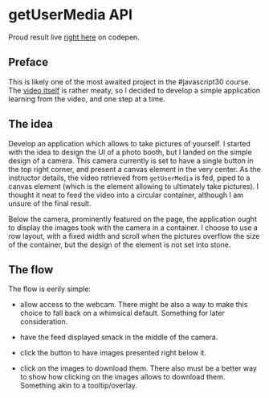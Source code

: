 # getUserMedia API

Proud result live [right here](https://codepen.io/borntofrappe/full/LqgGyz) on codepen.

## Preface

This is likely one of the most awaited project in the #javascript30 course. The [video itself](https://youtu.be/ElWFcBlVk-o) is rather meaty, so I decided to develop a simple application learning from the video, and one step at a time.

## The idea

Develop an application which allows to take pictures of yourself. I started with the idea to design the UI of a photo booth, but I landed on the simple design of a camera. This camera currently is set to have a single button in the top right corner, and present a canvas element in the very center. As the instructor details, the video retrieved from `getUserMedia` is fed, piped to a canvas element (which is the element allowing to ultimately take pictures). I thought it neat to feed the video into a circular container, although I am unsure of the final result.

Below the camera, prominently featured on the page, the application ought to display the images took with the camera in a container. I choose to use a row layout, with a fixed width and scroll when the pictures overflow the size of the container, but the design of the element is not set into stone.

## The flow

The flow is eerily simple:

- allow access to the webcam. There might be also a way to make this choice to fall back on a whimsical default. Something for later consideration.

- have the feed displayed smack in the middle of the camera.

- click the button to have images presented right below it.

- click on the images to download them. There also must be a better way to show how clicking on the images allows to download them. Something akin to a tooltip/overlay.
